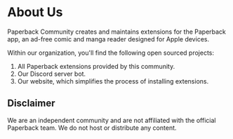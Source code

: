 # About Us

Paperback Community creates and maintains extensions for the Paperback app, an ad-free comic and manga reader designed for Apple devices.

Within our organization, you'll find the following open sourced projects:

1. All Paperback extensions provided by this community.
2. Our Discord server bot.
3. Our website, which simplifies the process of installing extensions.

## Disclaimer

We are an independent community and are not affiliated with the official Paperback team. We do not host or distribute any content.
